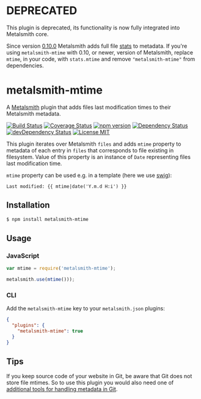 # DEPRECATED

This plugin is deprecated, its functionality is now fully integrated into
Metalsmith core.

Since version
[0.10.0](https://github.com/segmentio/metalsmith/releases/tag/0.10.0)
Metalsmith adds full file
[stats](http://nodejs.org/api/fs.html#fs_class_fs_stats) to metadata.
If you're using `metalsmith-mtime` with 0.10, or newer, version of Metalsmith,
replace `mtime`, in your code, with `stats.mtime` and remove
`"metalsmith-mtime"` from dependencies.

# metalsmith-mtime

A [Metalsmith](http://metalsmith.io) plugin that adds files last modification
times to their Metalsmith metadata.

[![Build Status](https://travis-ci.org/jkuczm/metalsmith-mtime.svg?branch=master)](https://travis-ci.org/jkuczm/metalsmith-mtime)
[![Coverage Status](https://img.shields.io/coveralls/jkuczm/metalsmith-mtime.svg)](https://coveralls.io/r/jkuczm/metalsmith-mtime?branch=master)
[![npm version](http://img.shields.io/npm/v/metalsmith-mtime.svg)](https://www.npmjs.org/package/metalsmith-mtime)
[![Dependency Status](https://david-dm.org/jkuczm/metalsmith-mtime.svg)](https://david-dm.org/jkuczm/metalsmith-mtime)
[![devDependency Status](https://david-dm.org/jkuczm/metalsmith-mtime/dev-status.svg)](https://david-dm.org/jkuczm/metalsmith-mtime#info=devDependencies)
[![License MIT](http://img.shields.io/npm/l/metalsmith-mtime.svg)](https://github.com/jkuczm/metalsmith-mtime/blob/master/LICENSE)


This plugin iterates over Metalsmith `files` and adds `mtime` property to
metadata of each entry in `files` that corresponds to file existing in
filesystem. Value of this property is an instance of `Date` representing files
last modification time.

`mtime` property can be used e.g. in a template
(here we use [swig](https://paularmstrong.github.io/swig/)):
```
Last modified: {{ mtime|date('Y.m.d H:i') }}
```


## Installation

```sh
$ npm install metalsmith-mtime
```


## Usage

### JavaScript

```js
var mtime = require('metalsmith-mtime');

metalsmith.use(mtime()));
```

### CLI

Add the `metalsmith-mtime` key to your `metalsmith.json` plugins:

```json
{
  "plugins": {
    "metalsmith-mtime": true
  }
}
```


## Tips

If you keep source code of your website in Git,
be aware that Git does not store file mtimes.
So to use this plugin you would also need one of
[additional tools for handling metadata in Git](https://git.wiki.kernel.org/index.php/InterfacesFrontendsAndTools#Backups.2C_metadata.2C_and_large_files).
